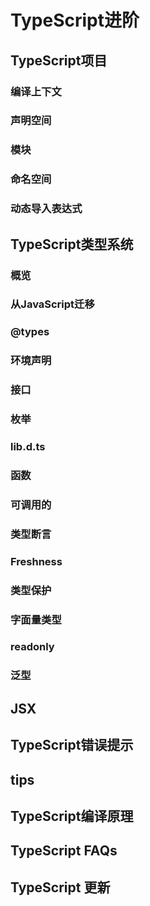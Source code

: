 # TypeScript进阶

## TypeScript项目

### 编译上下文
### 声明空间
### 模块
### 命名空间
### 动态导入表达式

## TypeScript类型系统

### 概览
### 从JavaScript迁移
### @types
### 环境声明
### 接口
### 枚举
### lib.d.ts
### 函数
### 可调用的
### 类型断言
### Freshness
### 类型保护
### 字面量类型
### readonly
### 泛型

## JSX

## TypeScript错误提示

## tips

## TypeScript编译原理

## TypeScript FAQs

## TypeScript 更新